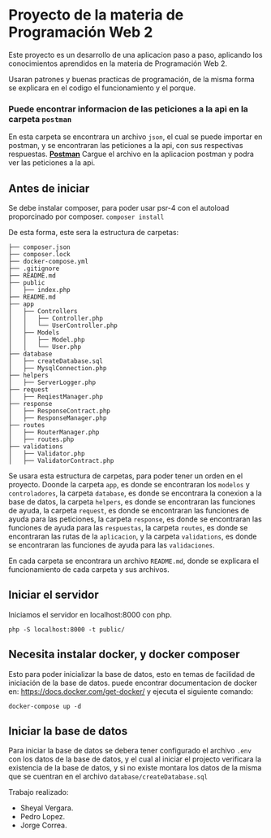 # Proyecto de la materia de Programación Web 2
Este proyecto es un desarrollo de una aplicacion paso a paso, aplicando los conocimientos aprendidos en la materia de Programación Web 2. 

Usaran patrones y buenas practicas de programación, de la misma forma se explicara en el codigo el funcionamiento y el porque. 

### Puede encontrar informacion de las peticiones a la api en la carpeta `postman`
En esta carpeta se encontrara un archivo `json`, el cual se puede importar en postman, y se encontraran las peticiones a la api, con sus respectivas respuestas.
**[Postman](Postman/Taller.postman_collection.json)**
Cargue el archivo en la aplicacion postman y podra ver las peticiones a la api.

## Antes de iniciar
Se debe instalar composer, para poder usar psr-4 con el autoload proporcinado por composer.
`composer install `

De esta forma, este sera la estructura de carpetas:

```
├── composer.json
├── composer.lock
├── docker-compose.yml
├── .gitignore
├── README.md
├── public
│   ├── index.php
├── README.md
├── app
│   ├── Controllers
│   │   ├── Controller.php
│   │   └── UserController.php
│   ├── Models
│   │   ├── Model.php
│   │   └── User.php
├── database
│   ├── createDatabase.sql
│   ├── MysqlConnection.php
├── helpers
│   ├── ServerLogger.php
├── request
│   ├── ReqiestManager.php
├── response
│   ├── ResponseContract.php
│   ├── ResponseManager.php
├── routes
│   ├── RouterManager.php
│   ├── routes.php
├── validations
│   ├── Validator.php
│   ├── ValidatorContract.php
```
Se usara esta estructura de carpetas, para poder tener un orden en el proyecto.
Doonde la carpeta `app`, es donde se encontraran los `modelos` y `controladores`, la carpeta `database`, es donde se encontrara la conexion a la base de datos, la carpeta `helpers`, es donde se encontraran las funciones de ayuda, la carpeta `request`, es donde se encontraran las funciones de ayuda para las peticiones, la carpeta `response`, es donde se encontraran las funciones de ayuda para las `respuestas`, la carpeta `routes`, es donde se encontraran las rutas de la `aplicacion`, y la carpeta `validations`, es donde se encontraran las funciones de ayuda para las `validaciones`.

En cada carpeta se encontrara un archivo `README.md`, donde se explicara el funcionamiento de cada carpeta y sus archivos.

## Iniciar el servidor
Iniciamos el servidor en localhost:8000 con php.
```
php -S localhost:8000 -t public/ 
```

## Necesita instalar docker, y docker composer 
Esto para poder inicializar la base de datos, esto en temas de facilidad de iniciación de la base de datos. 
puede encontrar documentacion de docker en: https://docs.docker.com/get-docker/
y ejecuta el siguiente comando:
``` 
docker-compose up -d 
```

## Iniciar la base de datos
Para iniciar la base de datos se debera tener configurado el archivo `.env` con los datos de la base de datos, y el cual al iniciar el projecto verificara la existencia de la base de datos, y si no existe montara los datos de la misma que se cuentran en el archivo
`database/createDatabase.sql`


Trabajo realizado:
- Sheyal Vergara.
- Pedro Lopez. 
- Jorge Correa.